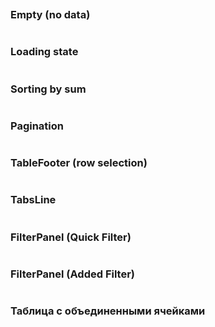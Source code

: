```jsx {"file": "./examples/TableBasic_0_default.jsx"}
```

### Empty (no data)

```jsx {"file": "./examples/TableBasic_1_empty.jsx"}
```

### Loading state

```jsx {"file": "./examples/TableBasic_2_loading.jsx"}
```

### Sorting by sum

```jsx {"file": "./examples/TableBasic_3_sorting.jsx"}
```

### Pagination

```jsx {"file": "./examples/TableBasic_4_pagination.jsx"}
```

### TableFooter (row selection)

```jsx {"file": "./examples/TableBasic_5_selection.jsx"}
```

### TabsLine

```jsx {"file": "./examples/TableBasic_6_TabsLine.jsx"}
```

### FilterPanel (Quick Filter)

```jsx {"file": "./examples/TableBasic_7_FilterPanel.jsx"}
```

### FilterPanel (Added Filter)

```jsx {"file": "./examples/TableBasic_8_FilterPanel.jsx"}
```

### Таблица с объединенными ячейками

```jsx {"file": "./examples/TableBasic_9_span.jsx"}
```

